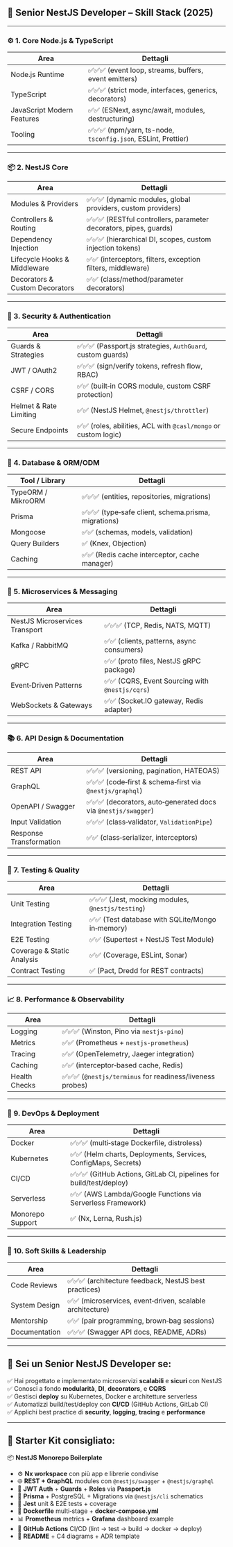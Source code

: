 ## 🚀 Senior NestJS Developer – Skill Stack (2025)

---

### ⚙️ 1. **Core Node.js & TypeScript**

| Area                       | Dettagli                                                      |
| -------------------------- | ------------------------------------------------------------- |
| Node.js Runtime            | ✅✅✅ (event loop, streams, buffers, event emitters)         |
| TypeScript                 | ✅✅✅ (strict mode, interfaces, generics, decorators)        |
| JavaScript Modern Features | ✅✅ (ESNext, async/await, modules, destructuring)            |
| Tooling                    | ✅✅✅ (npm/yarn, ts-node, `tsconfig.json`, ESLint, Prettier) |

---

### 📦 2. **NestJS Core**

| Area                           | Dettagli                                                          |
| ------------------------------ | ----------------------------------------------------------------- |
| Modules & Providers            | ✅✅✅ (dynamic modules, global providers, custom providers)      |
| Controllers & Routing          | ✅✅✅ (RESTful controllers, parameter decorators, pipes, guards) |
| Dependency Injection           | ✅✅✅ (hierarchical DI, scopes, custom injection tokens)         |
| Lifecycle Hooks & Middleware   | ✅✅ (interceptors, filters, exception filters, middleware)       |
| Decorators & Custom Decorators | ✅✅ (class/method/parameter decorators)                          |

---

### 🔐 3. **Security & Authentication**

| Area                   | Dettagli                                                        |
| ---------------------- | --------------------------------------------------------------- |
| Guards & Strategies    | ✅✅✅ (Passport.js strategies, `AuthGuard`, custom guards)     |
| JWT / OAuth2           | ✅✅✅ (sign/verify tokens, refresh flow, RBAC)                 |
| CSRF / CORS            | ✅✅ (built‑in CORS module, custom CSRF protection)             |
| Helmet & Rate Limiting | ✅✅ (NestJS Helmet, `@nestjs/throttler`)                       |
| Secure Endpoints       | ✅✅ (roles, abilities, ACL with `@casl/mongo` or custom logic) |

---

### 💾 4. **Database & ORM/ODM**

| Tool / Library     | Dettagli                                             |
| ------------------ | ---------------------------------------------------- |
| TypeORM / MikroORM | ✅✅✅ (entities, repositories, migrations)          |
| Prisma             | ✅✅✅ (type‑safe client, schema.prisma, migrations) |
| Mongoose           | ✅✅ (schemas, models, validation)                   |
| Query Builders     | ✅ (Knex, Objection)                                 |
| Caching            | ✅✅ (Redis cache interceptor, cache manager)        |

---

### 🔌 5. **Microservices & Messaging**

| Area                           | Dettagli                                        |
| ------------------------------ | ----------------------------------------------- |
| NestJS Microservices Transport | ✅✅✅ (TCP, Redis, NATS, MQTT)                 |
| Kafka / RabbitMQ               | ✅✅ (clients, patterns, async consumers)       |
| gRPC                           | ✅✅ (proto files, NestJS gRPC package)         |
| Event‑Driven Patterns          | ✅✅ (CQRS, Event Sourcing with `@nestjs/cqrs`) |
| WebSockets & Gateways          | ✅✅ (Socket.IO gateway, Redis adapter)         |

---

### 📚 6. **API Design & Documentation**

| Area                    | Dettagli                                                       |
| ----------------------- | -------------------------------------------------------------- |
| REST API                | ✅✅✅ (versioning, pagination, HATEOAS)                       |
| GraphQL                 | ✅✅✅ (code‑first & schema‑first via `@nestjs/graphql`)       |
| OpenAPI / Swagger       | ✅✅✅ (decorators, auto‑generated docs via `@nestjs/swagger`) |
| Input Validation        | ✅✅✅ (class‑validator, `ValidationPipe`)                     |
| Response Transformation | ✅✅ (class‑serializer, interceptors)                          |

---

### 🧪 7. **Testing & Quality**

| Area                       | Dettagli                                          |
| -------------------------- | ------------------------------------------------- |
| Unit Testing               | ✅✅✅ (Jest, mocking modules, `@nestjs/testing`) |
| Integration Testing        | ✅✅ (Test database with SQLite/Mongo in‑memory)  |
| E2E Testing                | ✅✅ (Supertest + NestJS Test Module)             |
| Coverage & Static Analysis | ✅✅ (Coverage, ESLint, Sonar)                    |
| Contract Testing           | ✅ (Pact, Dredd for REST contracts)               |

---

### 📈 8. **Performance & Observability**

| Area          | Dettagli                                                  |
| ------------- | --------------------------------------------------------- |
| Logging       | ✅✅✅ (Winston, Pino via `nestjs-pino`)                  |
| Metrics       | ✅✅ (Prometheus + `nestjs-prometheus`)                   |
| Tracing       | ✅✅ (OpenTelemetry, Jaeger integration)                  |
| Caching       | ✅✅ (interceptor‑based cache, Redis)                     |
| Health Checks | ✅✅✅ (`@nestjs/terminus` for readiness/liveness probes) |

---

### 🐳 9. **DevOps & Deployment**

| Area             | Dettagli                                                            |
| ---------------- | ------------------------------------------------------------------- |
| Docker           | ✅✅✅ (multi‑stage Dockerfile, distroless)                         |
| Kubernetes       | ✅✅ (Helm charts, Deployments, Services, ConfigMaps, Secrets)      |
| CI/CD            | ✅✅✅ (GitHub Actions, GitLab CI, pipelines for build/test/deploy) |
| Serverless       | ✅✅ (AWS Lambda/Google Functions via Serverless Framework)         |
| Monorepo Support | ✅ (Nx, Lerna, Rush.js)                                             |

---

### 🤝 10. **Soft Skills & Leadership**

| Area          | Dettagli                                                  |
| ------------- | --------------------------------------------------------- |
| Code Reviews  | ✅✅✅ (architecture feedback, NestJS best practices)     |
| System Design | ✅✅ (microservices, event‑driven, scalable architecture) |
| Mentorship    | ✅✅ (pair programming, brown‑bag sessions)               |
| Documentation | ✅✅✅ (Swagger API docs, README, ADRs)                   |

---

## 🏁 Sei un **Senior NestJS Developer** se:

✅ Hai progettato e implementato microservizi **scalabili** e **sicuri** con NestJS  
✅ Conosci a fondo **modularità**, **DI**, **decorators**, e **CQRS**  
✅ Gestisci **deploy** su Kubernetes, Docker e architetture serverless  
✅ Automatizzi build/test/deploy con **CI/CD** (GitHub Actions, GitLab CI)  
✅ Applichi best practice di **security**, **logging**, **tracing** e **performance**

---

## 🎁 Starter Kit consigliato:

📦 **NestJS Monorepo Boilerplate**

- ⚙️ **Nx workspace** con più app e librerie condivise
- 🌐 **REST + GraphQL** modules con `@nestjs/swagger` + `@nestjs/graphql`
- 🔐 **JWT Auth** + **Guards** + **Roles** via **Passport.js**
- 💾 **Prisma** + PostgreSQL + Migrations via `@nestjs/cli` schematics
- 🧪 **Jest** unit & E2E tests + coverage
- 🐳 **Dockerfile** multi‑stage + **docker-compose.yml**
- 📊 **Prometheus** metrics + **Grafana** dashboard example
- 🚀 **GitHub Actions** CI/CD (lint → test → build → docker → deploy)
- 📄 **README** + C4 diagrams + ADR template
